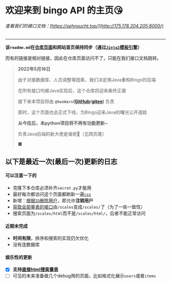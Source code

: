 # 欢迎来到 **bingo API** 的主页😘

###### 查看我们的接口文档：[https://sehnsucht.top/](http://175.178.204.205:8000/)

---

**该`readme.md`在[仓库页面](https://github.com/CNSeniorious000/bingo_APIs)和网站首页保持同步（通过[`Jinja2`模板引擎](http://doc.yonyoucloud.com/doc/jinja2-docs-cn/index.html)）**

而有的链接是相对链接，因此在仓库页面访问不了，只能在我们接口文档跳转。

> **2022年5月16日**
> 
> 由于对接数据库、人员调整等因素，我们决定用Java重构Bingo的后端
>
> 在所有接口均被Java实现后，这个仓库将迎来寿终正寝
>
> 接下来本项目将由 **`@hexWars`([GitHub](https://github.com/hexWars)/[gitee](https://gitee.com/hex-cxm))** 负责
>
> 那时，这个页面也会正式下线，为Bingo迎来Java的曙光让开道路
>
> **从今往后，本python项目将不再有功能更新~**
>
> 负责Java后端的新大佬是谁呢👀（见网页尾）
>
> ■

## 以下是**最近一次(最后一次)更新**的日志

#### 可以注意一下的

- 克隆下本仓库必须补齐`secret.py`才能用
- 最好每次都访问这个页面都刷新一遍[`css`](/default.css)
- 新增：[根据`ID`删除用户](/docs#/users/cancel_user_by_id_users_cancellation__id__get)，即允许**注销用户**
- [获取全部量表的接口](/docs#/scales/get_titles_scales__get)由`/scales`变成`/scales/`了（为了一些一致性）
- 搜索页面为`/scales/html`而不是`/scales/html/`，后者不能正常访问

#### 近期未完成

- **时间有限**，排序和搜索的实现仍欠优化
- 没有连数据库

#### 娱乐性的更新

- [x] **支持[直接html搜索量表](/scales/html)**
- [ ] 可见的未来准备做几个debug用的页面，比如格式化展示`users`或者`items`